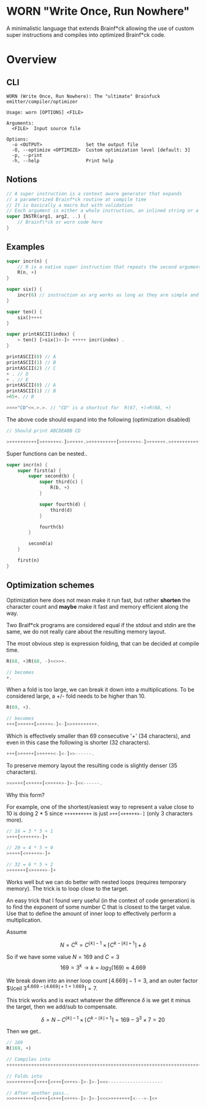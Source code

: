 # WORN "Write Once, Run Nowhere"

A minimalistic language that extends Brainf\*ck allowing the use of custom super
instructions and compiles into optimized Brainf\*ck code.



# Overview

## CLI

```
WORN (Write Once, Run Nowhere): The "ultimate" Brainfuck emitter/compiler/optimizer

Usage: worn [OPTIONS] <FILE>

Arguments:
  <FILE>  Input source file

Options:
  -o <OUTPUT>                Set the output file
  -O, --optimize <OPTIMIZE>  Custom optimization level [default: 3]
  -p, --print
  -h, --help                 Print help
```

## Notions

```rust
// A super instruction is a context aware generator that expands
// a parametrized Brainf*ck routine at compile time
// It is basically a macro but with validation
// Each argument is either a whole instruction, an inlined string or a number
super INSTR(arg1, arg2, ..) {
    // Brainf\*ck or worn code here
}
```

## Examples

```rust
super incr(n) {
    // R is a native super instruction that repeats the second argument the amount of the first argument
    R(n, +) 
}

super six() {
    incr(6) // instruction as arg works as long as they are simple and of the same 'kind' (e.g. contiguous +)
}

super ten() {
    six()++++
}

super printASCII(index) {
    > ten() [>six()<-]> +++++ incr(index) .
}

printASCII(0) // A
printASCII(1) // B
printASCII(2) // C
+ . // D
+ . // E
printASCII(0) // A
printASCII(1) // B
>65+. // B

>>>>"CD"<<.>.>. // "CD" is a shortcut for  R(67, +)>R(68, +)
```

The above code should expand into the following (optimization disabled)

```rust
// Should print ABCDEABB CD

>++++++++++[>++++++<-]>+++++.>++++++++++[>++++++<-]>++++++.>++++++++++[>++++++<-]>+++++++.+.+.>++++++++++[>++++++<-]>+++++.>++++++++++[>++++++<-]>++++++.>++++++++++++++++++++++++++++++++++++++++++++++++++++++++++++++++++.>>>>+++++++++++++++++++++++++++++++++++++++++++++++++++++++++++++++++++>++++++++++++++++++++++++++++++++++++++++++++++++++++++++++++++++++++<<.>.>.
```

Super functions can be nested..

```rust
super incr(n) {
    super first(a) {
        super second(b) {
            super third(c) {
                R(b, +)
            }

            super fourth(d) {
                third(d)
            }

            fourth(b)
        }

        second(a)
    }

    first(n)
}
```

## Optimization schemes

Optimization here does not mean make it run fast, but rather **shorten** the
character count and **maybe** make it fast and memory efficient along the way.

Two Braif\*ck programs are considered equal if the stdout and stdin are the same, we do not really care about the resulting memory layout.

The most obvious step is expression folding, that can be decided at compile
time.

```rust
R(68, +)R(68, -)<<>>+.

// becomes
+.
```

When a fold is too large, we can break it down into a multiplications. To be
considered large, a +/- fold needs to be higher than 10.

```rust
R(69, +).

// becomes
+++[>+++++[>++++<-]<-]>>+++++++++.
```

Which is effectively smaller than 69 consecutive '+' (34 characters), and even
in this case the following is shorter (32 characters).

```rust
+++[>+++++[>+++++<-]<-]>>------.
```

To preserve memory layout the resulting code is slightly denser (35 characters).

```rust
>>>+++[<+++++[<+++++>-]>-]<<------.
```

Why this form?

For example, one of the shortest/easiest way to represent a value close to 10 is doing 2 * 5 since `++++++++++` is just `>++[<+++++>-]` (only 3 characters more).

```rust
// 16 = 3 * 5 + 1
>+++[<+++++>-]+

// 20 = 4 * 5 + 0
>++++[<+++++>-]+

// 32 = 6 * 5 + 2
>++++++[<+++++>-]+
```

Works well but we can do better with nested loops (requires temporary memory).
The trick is to loop close to the target.

An easy trick that I found very useful (in the context of code generation) is to find the exponent of some number C that is closest to the target value. Use that to define the amount of inner loop to effectively perform a multiplication.

Assume

$$N = C^k = C^{\lfloor k \rfloor -1} \times \lceil C^{ k - \lfloor k \rfloor + 1 } \rceil + \delta$$

So if we have some value $N = 169$ and $C = 3$
$$169 = 3^k \rightarrow k = log_3 (169) \approx 4.669$$

We break down into an inner loop count $\lfloor 4.669 \rfloor-1 = 3$, and an outer factor $\lceil $3^{4.669 - \lfloor 4.669 \rfloor + 1 = 1.669} \rceil = 7$.

This trick works and is exact whatever the difference $\delta$ is we get it minus the target, then we add/sub to compensate.

$$\delta = N - C^{\lfloor k \rfloor -1} \times \lceil C^{ k - \lfloor k \rfloor + 1 } \rceil = 169 - 3^{3} \times 7 = 20$$ 

Then we get..

```rust
// 169
R(169, +)

// Compiles into
+++++++++++++++++++++++++++++++++++++++++++++++++++++++++++++++++++++++++++++++++++++++++++++++++++++++++++++++++++++++++++++++++++++++++++++++++++++++++++++++++++++++++

// Folds into
>>>+++++++[<+++[<+++[<+++>-]>-]>-]<<<--------------------

// After another pass..
>>>+++++++[<+++[<+++[<+++>-]>-]>-]<<<>+++++++[<--->-]<+
```
